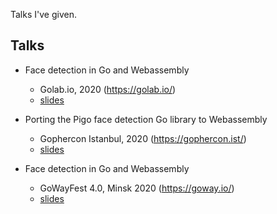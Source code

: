 Talks I've given.

## Talks

- Face detection in Go and Webassembly
	- Golab.io, 2020 (https://golab.io/)
	- [slides](https://talks.godoc.org/github.com/esimov/talks/golabs-2020.slide)

- Porting the Pigo face detection Go library to Webassembly
	- Gophercon Istanbul, 2020 (https://gophercon.ist/)
	- [slides](https://talks.godoc.org/github.com/esimov/talks/gophercon-turkey-2020.slide)

- Face detection in Go and Webassembly
	- GoWayFest 4.0, Minsk 2020 (https://goway.io/)
	- [slides](https://talks.godoc.org/github.com/esimov/talks/gowayfest-minsk-2020.slide)

